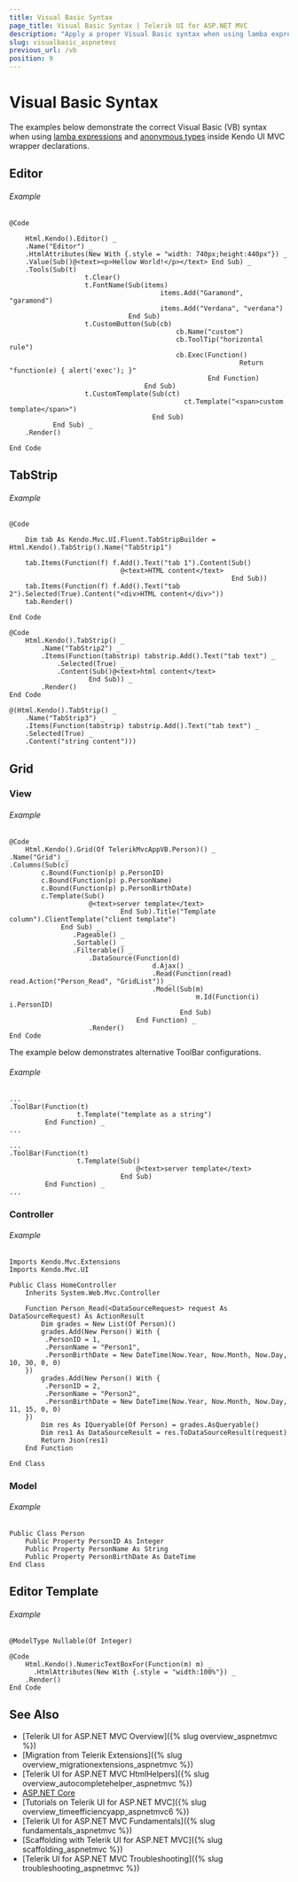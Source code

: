 ```yaml
---
title: Visual Basic Syntax
page_title: Visual Basic Syntax | Telerik UI for ASP.NET MVC
description: "Apply a proper Visual Basic syntax when using lamba expressions and anonymous types inside Kendo UI MVC wrapper declarations."
slug: visualbasic_aspnetmvc
previous_url: /vb
position: 9
---
```


# Visual Basic Syntax

The examples below demonstrate the correct Visual Basic (VB) syntax when using [lamba expressions](http://msdn.microsoft.com/en-us/library/bb531253.aspx) and [anonymous types](http://msdn.microsoft.com/en-us/library/bb384767.aspx) inside Kendo UI MVC wrapper declarations.

## Editor

###### Example

    @Code

        Html.Kendo().Editor() _
        .Name("Editor") _
        .HtmlAttributes(New With {.style = "width: 740px;height:440px"}) _
        .Value(Sub()@<text><p>Hellow World!</p></text> End Sub) _
        .Tools(Sub(t)
                       t.Clear()
                       t.FontName(Sub(items)
                                          items.Add("Garamond", "garamond")
                                          items.Add("Verdana", "verdana")
                                  End Sub)
                       t.CustomButton(Sub(cb)
                                              cb.Name("custom")
                                              cb.ToolTip("horizontal rule")
                                              cb.Exec(Function()
                                                              Return "function(e) { alert('exec'); }"
                                                      End Function)
                                      End Sub)
                       t.CustomTemplate(Sub(ct)
                                                ct.Template("<span>custom template</span>")
                                        End Sub)
               End Sub) _
        .Render()

    End Code

## TabStrip

###### Example

    @Code

        Dim tab As Kendo.Mvc.UI.Fluent.TabStripBuilder = Html.Kendo().TabStrip().Name("TabStrip1")

        tab.Items(Function(f) f.Add().Text("tab 1").Content(Sub()
                                @<text>HTML content</text>
                                                            End Sub))
        tab.Items(Function(f) f.Add().Text("tab 2").Selected(True).Content("<div>HTML content</div>"))
        tab.Render()

    End Code

    @Code
        Html.Kendo().TabStrip() _
            .Name("TabStrip2") _
            .Items(Function(tabstrip) tabstrip.Add().Text("tab text") _
                .Selected(True) _
                .Content(Sub()@<text>html content</text>
                        End Sub)) _
            .Render()
    End Code

    @(Html.Kendo().TabStrip() _
        .Name("TabStrip3") _
        .Items(Function(tabstrip) tabstrip.Add().Text("tab text") _
        .Selected(True) _
        .Content("string content")))

## Grid

### View

###### Example

    @Code
        Html.Kendo().Grid(Of TelerikMvcAppVB.Person)() _
    .Name("Grid") _
    .Columns(Sub(c)
            c.Bound(Function(p) p.PersonID)
            c.Bound(Function(p) p.PersonName)
            c.Bound(Function(p) p.PersonBirthDate)
            c.Template(Sub()
                        @<text>server template</text>
                                End Sub).Title("Template column").ClientTemplate("client template")
                 End Sub) _
                    .Pageable() _
                    .Sortable() _
                    .Filterable() _
                        .DataSource(Function(d)
                                        d.Ajax() _
                                        .Read(Function(read) read.Action("Person_Read", "GridList")) _
                                        .Model(Sub(m)
                                                   m.Id(Function(i) i.PersonID)
                                               End Sub)
                                    End Function) _
                        .Render()
    End Code

The example below demonstrates alternative ToolBar configurations.

###### Example

    ...
    .ToolBar(Function(t)
                     t.Template("template as a string")
             End Function) _
    ...

    ...
    .ToolBar(Function(t)
                     t.Template(Sub()
                                    @<text>server template</text>
                                End Sub)
             End Function) _
    ...

### Controller

###### Example

    Imports Kendo.Mvc.Extensions
    Imports Kendo.Mvc.UI

    Public Class HomeController
        Inherits System.Web.Mvc.Controller

        Function Person_Read(<DataSourceRequest> request As DataSourceRequest) As ActionResult
            Dim grades = New List(Of Person)()
            grades.Add(New Person() With {
             .PersonID = 1,
             .PersonName = "Person1",
             .PersonBirthDate = New DateTime(Now.Year, Now.Month, Now.Day, 10, 30, 0, 0)
        })
            grades.Add(New Person() With {
             .PersonID = 2,
             .PersonName = "Person2",
             .PersonBirthDate = New DateTime(Now.Year, Now.Month, Now.Day, 11, 15, 0, 0)
        })
            Dim res As IQueryable(Of Person) = grades.AsQueryable()
            Dim res1 As DataSourceResult = res.ToDataSourceResult(request)
            Return Json(res1)
        End Function

    End Class

### Model

###### Example

    Public Class Person
        Public Property PersonID As Integer
        Public Property PersonName As String
        Public Property PersonBirthDate As DateTime
    End Class

## Editor Template

###### Example

    @ModelType Nullable(Of Integer)

    @Code
        Html.Kendo().NumericTextBoxFor(Function(m) m) _
          .HtmlAttributes(New With {.style = "width:100%"}) _
        .Render()
    End Code

## See Also

* [Telerik UI for ASP.NET MVC Overview]({% slug overview_aspnetmvc %})
* [Migration from Telerik Extensions]({% slug overview_migrationextensions_aspnetmvc %})
* [Telerik UI for ASP.NET MVC HtmlHelpers]({% slug overview_autocompletehelper_aspnetmvc %})
* [ASP.NET Core](http://docs.telerik.com/aspnet-core/introduction)
* [Tutorials on Telerik UI for ASP.NET MVC]({% slug overview_timeefficiencyapp_aspnetmvc6 %})
* [Telerik UI for ASP.NET MVC Fundamentals]({% slug fundamentals_aspnetmvc %})
* [Scaffolding with Telerik UI for ASP.NET MVC]({% slug scaffolding_aspnetmvc %})
* [Telerik UI for ASP.NET MVC Troubleshooting]({% slug troubleshooting_aspnetmvc %})
